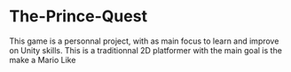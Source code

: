 # The-Prince-Quest

This game is a personnal project, with as main focus to learn and improve on Unity skills.
This is a traditionnal 2D platformer with the main goal is the make a Mario Like

